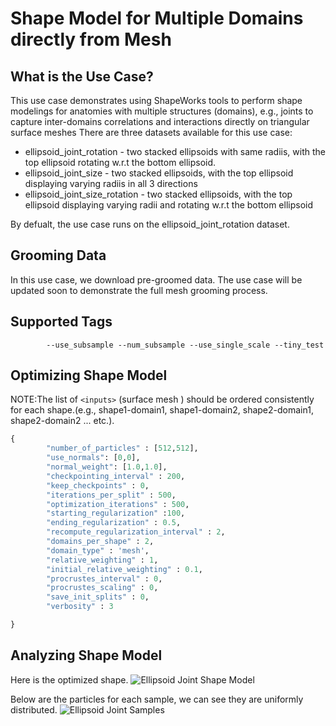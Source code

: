 # Shape Model for Multiple Domains directly from Mesh

## What is the Use Case?


This use case demonstrates using ShapeWorks tools to perform shape modelings for anatomies with multiple structures (domains), e.g., joints to capture inter-domains correlations and interactions directly on triangular surface meshes
There are three datasets available for this use case:

* ellipsoid_joint_rotation - two stacked ellipsoids with same radiis, with the top ellipsoid rotating w.r.t the bottom ellipsoid. 
* ellipsoid_joint_size - two stacked ellipsoids, with the top ellipsoid displaying varying radiis in all 3 directions
* ellipsoid_joint_size_rotation - two stacked ellipsoids, with the top ellipsoid displaying varying radii and rotating w.r.t the bottom ellipsoid

By defualt, the use case runs on the ellipsoid_joint_rotation dataset.

## Grooming Data

In this use case, we download pre-groomed data. The use case will be updated soon to demonstrate the full mesh grooming process.

## Supported Tags

``` 
        --use_subsample --num_subsample --use_single_scale --tiny_test
``` 
## Optimizing Shape Model

NOTE:The list of `<inputs>` (surface mesh ) should be ordered consistently for each shape.(e.g., shape1-domain1, shape1-domain2, shape2-domain1, shape2-domain2 ... etc.).

```python
{
        "number_of_particles" : [512,512],
        "use_normals": [0,0],
        "normal_weight": [1.0,1.0],
        "checkpointing_interval" : 200,
        "keep_checkpoints" : 0,
        "iterations_per_split" : 500,
        "optimization_iterations" : 500,
        "starting_regularization" :100,
        "ending_regularization" : 0.5,
        "recompute_regularization_interval" : 2,
        "domains_per_shape" : 2,
        "domain_type" : 'mesh',
        "relative_weighting" : 1, 
        "initial_relative_weighting" : 0.1,
        "procrustes_interval" : 0,
        "procrustes_scaling" : 0,
        "save_init_splits" : 0,
        "verbosity" : 3

}
```

## Analyzing Shape Model

Here is the optimized shape.
![Ellipsoid Joint Shape Model](https://sci.utah.edu/~shapeworks/doc-resources/gifs/multiple_domain_segs_model.gif)

Below are the particles for each sample, we can see they are uniformly distributed.
![Ellipsoid Joint Samples](https://sci.utah.edu/~shapeworks/doc-resources/gifs/multi_domain_samples.png)